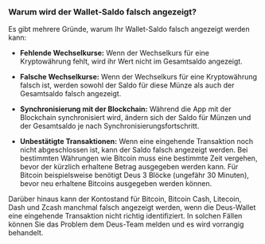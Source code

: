 ### Warum wird der Wallet-Saldo falsch angezeigt?

Es gibt mehrere Gründe, warum Ihr Wallet-Saldo falsch angezeigt werden kann:

- **Fehlende Wechselkurse:** Wenn der Wechselkurs für eine Kryptowährung fehlt, wird ihr Wert nicht im Gesamtsaldo angezeigt.

- **Falsche Wechselkurse:** Wenn der Wechselkurs für eine Kryptowährung falsch ist, werden sowohl der Saldo für diese Münze als auch der Gesamtsaldo falsch angezeigt.

- **Synchronisierung mit der Blockchain:** Während die App mit der Blockchain synchronisiert wird, ändern sich der Saldo für Münzen und der Gesamtsaldo je nach Synchronisierungsfortschritt.

- **Unbestätigte Transaktionen:** Wenn eine eingehende Transaktion noch nicht abgeschlossen ist, kann der Saldo falsch angezeigt werden. Bei bestimmten Währungen wie Bitcoin muss eine bestimmte Zeit vergehen, bevor der kürzlich erhaltene Betrag ausgegeben werden kann. Für Bitcoin beispielsweise benötigt Deus 3 Blöcke (ungefähr 30 Minuten), bevor neu erhaltene Bitcoins ausgegeben werden können.

Darüber hinaus kann der Kontostand für Bitcoin, Bitcoin Cash, Litecoin, Dash und Zcash manchmal falsch angezeigt werden, wenn die Deus-Wallet eine eingehende Transaktion nicht richtig identifiziert. In solchen Fällen können Sie das Problem dem Deus-Team melden und es wird vorrangig behandelt.